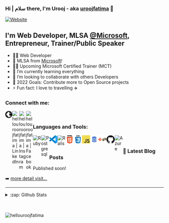 ### Hi | سلام there, I'm Urooj - aka [uroojfatima][website] 👋

[![Website](https://img.shields.io/website?label=uroojfatima.com&style=for-the-badge&url=https%3A%2F%2Furoojfatima.com)](https://uroojfatima.com)


## I'm Web Developer, MLSA [@Microsoft][msp], Entrepreneur, Trainer/Public Speaker

- 👨‍🏫 Web Developer
- 🔭 MLSA from [Microsoft][msp]!
- 👨‍🏫 Upcoming Microsoft Certified Trainer (MCT)
- 🌱 I’m currently learning everything
- 👯 I’m looking to collaborate with others Developers
- 🥅 2022 Goals: Contribute more to Open Source projects
- ⚡ Fun fact: I love to travelling ✈️

### Connect with me:

[<img align="left" alt="uroojfatima.com" width="22px" src="https://raw.githubusercontent.com/iconic/open-iconic/master/svg/globe.svg" />][website]
[<img align="left" alt="hellouroojfatima | LinkedIn" width="22px" src="https://cdn.jsdelivr.net/npm/simple-icons@v3/icons/linkedin.svg" />][linkedin]
[<img align="left" alt="hellouroojfatima | Instagram" width="22px" src="https://cdn.jsdelivr.net/npm/simple-icons@v3/icons/instagram.svg" />][instagram]
[<img align="left" alt="hellouroojfatima | Facebook" width="22px" src="https://cdn.jsdelivr.net/npm/simple-icons@v3/icons/facebook.svg" />][facebook]



<br />

### Languages and Tools:

<img align="left" width="26px" src="https://i.ibb.co/9rhRWJK/Ruby-logo.png" alt="Ruby" />
<img align="left" width="26px" src="https://i.ibb.co/0KXswW5/584815fdcef1014c0b5e497a.png" alt="Postgresql" />
<img align="left" alt="Visual Studio Code" width="26px" src="https://raw.githubusercontent.com/github/explore/80688e429a7d4ef2fca1e82350fe8e3517d3494d/topics/visual-studio-code/visual-studio-code.png" />
<img align="left" alt="Rails" width="26px" src="https://i.ibb.co/dbng2WG/rails-1-logo.png" />
<img align="left" alt="HTML5" width="26px" src="https://raw.githubusercontent.com/github/explore/80688e429a7d4ef2fca1e82350fe8e3517d3494d/topics/html/html.png" />
<img align="left" alt="CSS3" width="26px" src="https://raw.githubusercontent.com/github/explore/80688e429a7d4ef2fca1e82350fe8e3517d3494d/topics/css/css.png" />
<img align="left" alt="JavaScript" width="26px" src="https://raw.githubusercontent.com/github/explore/80688e429a7d4ef2fca1e82350fe8e3517d3494d/topics/javascript/javascript.png" />
<img align="left" alt="SQL" width="26px" src="https://raw.githubusercontent.com/github/explore/80688e429a7d4ef2fca1e82350fe8e3517d3494d/topics/sql/sql.png" />
<img align="left" alt="Git" width="26px" src="https://raw.githubusercontent.com/github/explore/80688e429a7d4ef2fca1e82350fe8e3517d3494d/topics/git/git.png" />
<img align="left" alt="GitHub" width="26px" src="https://raw.githubusercontent.com/github/explore/78df643247d429f6cc873026c0622819ad797942/topics/github/github.png" />
<img align="left" alt="Azure" width="26px" src="https://i.ibb.co/mJ7PHGt/azure.png" />

<br />




### 📕 Latest Blog Posts

<!-- BLOG-POST-LIST:START -->
Published soon!
<!-- BLOG-POST-LIST:END -->

➡️ [more detail visit...](https://uroojfatima.com)





---

<details>
  <summary>:zap: Github Stats</summary>

<img align="left" alt="uroojfatima's Github Stats" src="https://github-readme-stats.vercel.app/api?username=hellouroojfatima&show_icons=true&hide_border=true" />
</details>


[website]: https://uroojfatima.com
[msp]: https://studentambassadors.microsoft.com/en-US/profile/111382
[instagram]: https://instagram.com/hellouroojfatima
[linkedin]: https://linkedin.com/in/hellouroojfatima
[facebook]: https://facebook.com/hellouroojfatima

<br /><br />
<img align="left" src="https://komarev.com/ghpvc/?username=hellouroojfatima" alt="hellouroojfatima" />
